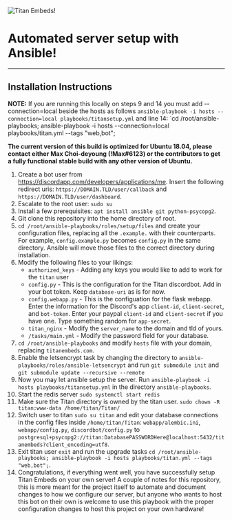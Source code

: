 ![Titan Embeds!](https://weed.moe/ly9cf4Td.png "Titan Embeds!")

# Automated server setup with Ansible! 
 
--- 
## Installation Instructions 

**NOTE:** If you are running this locally on steps 9 and 14 you must add --connection=local beside the hosts as follows `ansible-playbook -i hosts --connection=local playbooks/titansetup.yml` and line 14: `cd /root/ansible-playbooks; ansible-playbook -i hosts --connection=local playbooks/titan.yml --tags "web,bot";

**The current version of this build is optimized for Ubuntu 18.04, please contact either Max Choi-deyoung (!Max#6123) or the contributors to get a fully functional stable build with any other version of Ubuntu.**

1. Create a bot user from https://discordapp.com/developers/applications/me. Insert the following redirect uris: `https://DOMAIN.TLD/user/callback` and `https://DOMAIN.TLD/user/dashboard`. 
2. Escalate to the root user: `sudo su` 
3. Install a few prerequisites: `apt install ansible git python-psycopg2`. 
4. Git clone this repository into the home directory of root. 
5. `cd /root/ansible-playbooks/roles/setup/files` and create your configuration files, replacing all the `.example.` with their counterparts. For example, `config.example.py` becomes `config.py` in the same directory. Ansible will move those files to the correct directory during installation. 
6. Modify the following files to your likings: 
    - `authorized_keys` - Adding any keys you would like to add to work for the `titan` user 
    - `config.py` - This is the configuration for the Titan discordbot. Add in your bot token. Keep `database-uri` as is for now. 
    - `config.webapp.py` - This is the configuation for the flask webapp. Enter the information for the Discord's app `client-id`, `client-secret`, and `bot-token`. Enter your paypal `client-id` and `client-secret` if you have one. Type something random for `app-secret`. 
    - `titan_nginx` - Modify the `server_name` to the domain and tld of yours. 
    - `/tasks/main.yml` - Modify the password field for your database.
7. `cd /root/ansible-playbooks` and modify `hosts` file with your domain, replacing `titanembeds.com`. 
8. Enable the letsencrypt task by changing the directory to `ansible-playbooks/roles/ansible-letsencrypt` and run `git submodule init` and `git submodule update --recursive --remote` 
9. Now you may let ansible setup the server. Run `ansible-playbook -i hosts playbooks/titansetup.yml` in the directory `ansible-playbooks`. 
10. Start the redis server `sudo systemctl start redis` 
11. Make sure the Titan directory is owned by the titan user. `sudo chown -R titan:www-data /home/titan/Titan/` 
13. Switch user to titan `sudo su titan` and edit your database connections in the config files inside `/home/titan/Titan`: `webapp/alembic.ini`, `webapp/config.py`, `discordbot/config.py` to `postgresql+psycopg2://titan:DatabasePASSWORDHere@localhost:5432/titanembeds?client_encoding=utf8`. 
14. Exit titan user `exit` and run the upgrade tasks `cd /root/ansible-playbooks; ansible-playbook -i hosts playbooks/titan.yml --tags "web,bot";`. 
15. Congratulations, if everything went well, you have successfully setup Titan Embeds on your own server! 
A couple of notes for this repository, this is more meant for the project itself to automate and document changes to how we configure our server, but anyone who wants to host this bot on their own is welcome to use this playbook with the proper configuration changes to host this project on your own hardware! 

